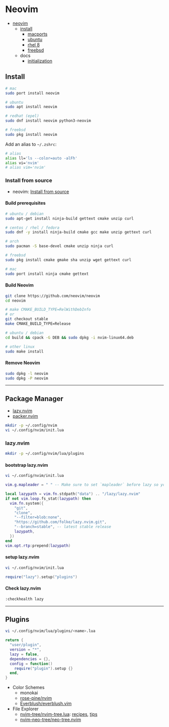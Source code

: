 # Neovim

- [neovim](https://github.com/neovim/neovim)
  - [install](https://github.com/neovim/neovim/wiki/Installing-Neovim)
    - [macports](https://github.com/neovim/neovim/wiki/Installing-Neovim#macports)
    - [ubuntu](https://github.com/neovim/neovim/wiki/Installing-Neovim#ubuntu)
    - [rhel 8](https://github.com/neovim/neovim/wiki/Installing-Neovim#centos-8--rhel-8)
    - [freebsd](https://github.com/neovim/neovim/wiki/Installing-Neovim#freebsd)
  - docs
    - [initialization](https://neovim.io/doc/user/starting.html#initialization)

## Install

```bash
# mac
sudo port install neovim

# ubuntu
sudo apt install neovim

# redhat (epel)
sudo dnf install neovim python3-neovim

# freebsd
sudo pkg install neovim
```

Add an alias to `~/.zshrc`:

```bash
# alias
alias ll='ls --color=auto -alFh'
alias vi='nvim'
# alias vim='nvim'
```

### Install from source

- neovim: [Install from source](https://github.com/neovim/neovim/wiki/Installing-Neovim#install-from-source)

#### Build prerequisites

```bash
# ubuntu / debian
sudo apt-get install ninja-build gettext cmake unzip curl

# centos / rhel / fedora
sudo dnf -y install ninja-build cmake gcc make unzip gettext curl

# arch
sudo pacman -S base-devel cmake unzip ninja curl

# freebsd
sudo pkg install cmake gmake sha unzip wget gettext curl

# mac
sudo port install ninja cmake gettext
```

#### Build Neovim

```bash
git clone https://github.com/neovim/neovim
cd neovim

# make CMAKE_BUILD_TYPE=RelWithDebInfo
# or
git checkout stable
make CMAKE_BUILD_TYPE=Release

# ubuntu / debian
cd build && cpack -G DEB && sudo dpkg -i nvim-linux64.deb

# other linux
sudo make install
```

#### Remove Neovim

```bash
sudo dpkg -l neovim
sudo dpkg -P neovim
```

---

## Package Manager

- [lazy.nvim](https://github.com/folke/lazy.nvim)
- [packer.nvim](https://github.com/wbthomason/packer.nvim)


```bash
mkdir -p ~/.config/nvim
vi ~/.config/nvim/init.lua
```

### lazy.nvim

```bash
mkdir -p ~/.config/nvim/lua/plugins
```

#### bootstrap lazy.nvim

```bash
vi ~/.config/nvim/init.lua
```

```lua
vim.g.mapleader = " " -- Make sure to set `mapleader` before lazy so your mappings are correct

local lazypath = vim.fn.stdpath("data") .. "/lazy/lazy.nvim"
if not vim.loop.fs_stat(lazypath) then
  vim.fn.system({
    "git",
    "clone",
    "--filter=blob:none",
    "https://github.com/folke/lazy.nvim.git",
    "--branch=stable", -- latest stable release
    lazypath,
  })
end
vim.opt.rtp:prepend(lazypath)
```

#### setup lazy.nvim

```bash
vi ~/.config/nvim/init.lua
```

```lua
require("lazy").setup("plugins")
```

#### Check lazy.nvim

```bash
:checkhealth lazy
```

---

## Plugins

```bash
vi ~/.config/nvim/lua/plugins/<name>.lua
```

```lua
return {
  "user/plugin",
  version = "*",
  lazy = false,
  dependencies = {},
  config = function()
    require("plugin").setup {}
  end,
}
```

- Color Schemes
  - monokai
  - [rose-pine/nvim](https://github.com/rose-pine/neovim)
  - [Everblush/everblush.vim](https://github.com/Everblush/everblush.vim)
- File Explorer
  - [nvim-tree/nvim-tree.lua](https://github.com/nvim-tree/nvim-tree.lua): [recipes](https://github.com/nvim-tree/nvim-tree.lua/wiki/Recipes), [tips](https://github.com/nvim-tree/nvim-tree.lua/wiki/Tips)
  - [nvim-neo-tree/neo-tree.nvim](https://github.com/nvim-neo-tree/neo-tree.nvim)
